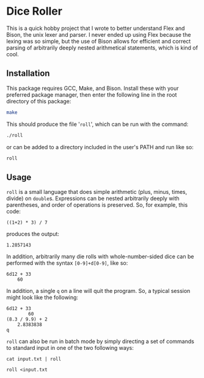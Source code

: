 
# Dice Roller

This is a quick hobby project that I wrote to better understand Flex and Bison, the unix lexer and parser.
I never ended up using Flex because the lexing was so simple, but the use of Bison allows for efficient
and correct parsing of arbitrarily deeply nested arithmetical statements, which is kind of cool.

## Installation

This package requires GCC, Make, and Bison. Install these with your preferred package manager, then enter the following line in the root
directory of this package:

```sh
make
```

This should produce the file '`roll`', which can be run with the command:

```sh
./roll
```

or can be added to a directory included in the user's PATH and run like so:

```sh
roll
```

## Usage

`roll` is a small language that does simple arithmetic (plus, minus, times, divide)
on `double`s. Expressions can be nested arbitrarily deeply with parentheses, and
order of operations is preserved. So, for example, this code:

```
((1+2) * 3) / 7
```

produces the output:

```
1.2857143
```

In addition, arbitrarily many die rolls with whole-number-sided dice can be performed
with the syntax `[0-9]+d[0-9]`, like so:

```
6d12 + 33
	60
```

In addition, a single `q` on a line will quit the program. So, a typical session might look
like the following:

```
6d12 + 33
        60
(8.3 / 9.9) + 2
	2.8383838
q
```

`roll` can also be run in batch mode by simply directing a set of commands to standard input in one of the two following ways:

```
cat input.txt | roll
```

```
roll <input.txt
```
